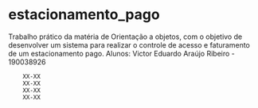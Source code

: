 # estacionamento_pago
Trabalho prático da matéria de Orientação a objetos, com o objetivo de desenvolver um sistema para realizar o controle de acesso e faturamento de um estacionamento pago.
Alunos: Victor Eduardo Araújo Ribeiro - 190038926
	
        XX-XX
        XX-XX
        XX-XX
        XX-XX
